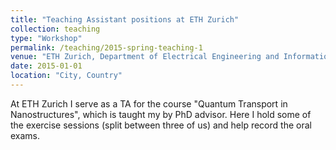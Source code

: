 ```yaml
---
title: "Teaching Assistant positions at ETH Zurich"
collection: teaching
type: "Workshop"
permalink: /teaching/2015-spring-teaching-1
venue: "ETH Zurich, Department of Electrical Engineering and Information Technology"
date: 2015-01-01
location: "City, Country"
---
```


At ETH Zurich I serve as a TA for the course "Quantum Transport in Nanostructures", which is taught my by PhD advisor. Here I hold some of the exercise sessions (split between three of us) and help record the oral exams.
